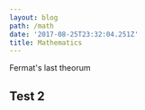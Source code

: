 ```yaml
---
layout: blog
path: /math
date: '2017-08-25T23:32:04.251Z'
title: Mathematics
---
```

Fermat's last theorum

## Test 2
